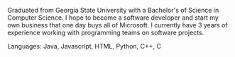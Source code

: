 Graduated from Georgia State University with a Bachelor's of Science in Computer Science. I hope to become a software developer and start my own business that one day buys all of Microsoft. I currently have 3 years of experience working with programming teams on software projects. 

Languages:
Java, Javascript, HTML, Python, C++, C
